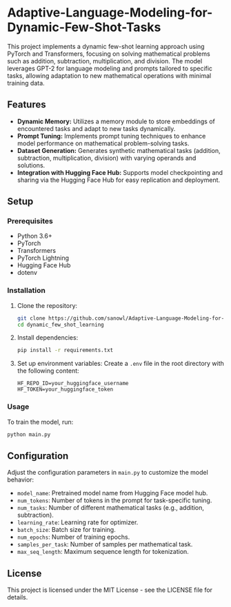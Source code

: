 
# Adaptive-Language-Modeling-for-Dynamic-Few-Shot-Tasks


This project implements a dynamic few-shot learning approach using PyTorch and Transformers, focusing on solving mathematical problems such as addition, subtraction, multiplication, and division. The model leverages GPT-2 for language modeling and prompts tailored to specific tasks, allowing adaptation to new mathematical operations with minimal training data.

## Features

- **Dynamic Memory:** Utilizes a memory module to store embeddings of encountered tasks and adapt to new tasks dynamically.
- **Prompt Tuning:** Implements prompt tuning techniques to enhance model performance on mathematical problem-solving tasks.
- **Dataset Generation:** Generates synthetic mathematical tasks (addition, subtraction, multiplication, division) with varying operands and solutions.
- **Integration with Hugging Face Hub:** Supports model checkpointing and sharing via the Hugging Face Hub for easy replication and deployment.

## Setup

### Prerequisites

- Python 3.6+
- PyTorch
- Transformers
- PyTorch Lightning
- Hugging Face Hub
- dotenv

### Installation

1. Clone the repository:
   ```bash
   git clone https://github.com/sanowl/Adaptive-Language-Modeling-for-Dynamic-Few-Shot-Tasks.git
   cd dynamic_few_shot_learning
   ```

2. Install dependencies:
   ```bash
   pip install -r requirements.txt
   ```

3. Set up environment variables:
   Create a `.env` file in the root directory with the following content:
   ```
   HF_REPO_ID=your_huggingface_username
   HF_TOKEN=your_huggingface_token
   ```

### Usage

To train the model, run:
```bash
python main.py
```

## Configuration

Adjust the configuration parameters in `main.py` to customize the model behavior:
- `model_name`: Pretrained model name from Hugging Face model hub.
- `num_tokens`: Number of tokens in the prompt for task-specific tuning.
- `num_tasks`: Number of different mathematical tasks (e.g., addition, subtraction).
- `learning_rate`: Learning rate for optimizer.
- `batch_size`: Batch size for training.
- `num_epochs`: Number of training epochs.
- `samples_per_task`: Number of samples per mathematical task.
- `max_seq_length`: Maximum sequence length for tokenization.

## License

This project is licensed under the MIT License - see the LICENSE file for details.
